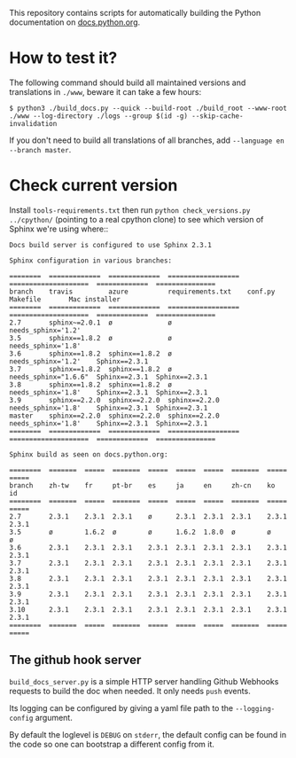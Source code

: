 This repository contains scripts for automatically building the Python
documentation on [docs.python.org](https://docs.python.org).


# How to test it?

The following command should build all maintained versions and
translations in ``./www``, beware it can take a few hours:

    $ python3 ./build_docs.py --quick --build-root ./build_root --www-root ./www --log-directory ./logs --group $(id -g) --skip-cache-invalidation

If you don't need to build all translations of all branches, add
``--language en --branch master``.


# Check current version

Install `tools-requirements.txt` then run ``python check_versions.py
../cpython/`` (pointing to a real cpython clone) to see which version
of Sphinx we're using where::

    Docs build server is configured to use Sphinx 2.3.1

    Sphinx configuration in various branches:

    ========  =============  =============  ==================  ====================  =============  ===============
    branch    travis         azure          requirements.txt    conf.py               Makefile       Mac installer
    ========  =============  =============  ==================  ====================  =============  ===============
    2.7       sphinx~=2.0.1  ø              ø                   needs_sphinx='1.2'
    3.5       sphinx==1.8.2  ø              ø                   needs_sphinx='1.8'
    3.6       sphinx==1.8.2  sphinx==1.8.2  ø                   needs_sphinx='1.2'    Sphinx==2.3.1
    3.7       sphinx==1.8.2  sphinx==1.8.2  ø                   needs_sphinx="1.6.6"  Sphinx==2.3.1  Sphinx==2.3.1
    3.8       sphinx==1.8.2  sphinx==1.8.2  ø                   needs_sphinx='1.8'    Sphinx==2.3.1  Sphinx==2.3.1
    3.9       sphinx==2.2.0  sphinx==2.2.0  sphinx==2.2.0       needs_sphinx='1.8'    Sphinx==2.3.1  Sphinx==2.3.1
    master    sphinx==2.2.0  sphinx==2.2.0  sphinx==2.2.0       needs_sphinx='1.8'    Sphinx==2.3.1  Sphinx==2.3.1
    ========  =============  =============  ==================  ====================  =============  ===============

    Sphinx build as seen on docs.python.org:

    ========  =======  =====  =======  =====  =====  =====  =======  =====  =====
    branch    zh-tw    fr     pt-br    es     ja     en     zh-cn    ko     id
    ========  =======  =====  =======  =====  =====  =====  =======  =====  =====
    2.7       2.3.1    2.3.1  2.3.1    ø      2.3.1  2.3.1  2.3.1    2.3.1  2.3.1
    3.5       ø        1.6.2  ø        ø      1.6.2  1.8.0  ø        ø      ø
    3.6       2.3.1    2.3.1  2.3.1    2.3.1  2.3.1  2.3.1  2.3.1    2.3.1  2.3.1
    3.7       2.3.1    2.3.1  2.3.1    2.3.1  2.3.1  2.3.1  2.3.1    2.3.1  2.3.1
    3.8       2.3.1    2.3.1  2.3.1    2.3.1  2.3.1  2.3.1  2.3.1    2.3.1  2.3.1
    3.9       2.3.1    2.3.1  2.3.1    2.3.1  2.3.1  2.3.1  2.3.1    2.3.1  2.3.1
    3.10      2.3.1    2.3.1  2.3.1    2.3.1  2.3.1  2.3.1  2.3.1    2.3.1  2.3.1
    ========  =======  =====  =======  =====  =====  =====  =======  =====  =====


## The github hook server

`build_docs_server.py` is a simple HTTP server handling Github Webhooks
requests to build the doc when needed. It only needs `push` events.

Its logging can be configured by giving a yaml file path to the
`--logging-config` argument.

By default the loglevel is `DEBUG` on `stderr`, the default config can
be found in the code so one can bootstrap a different config from it.
